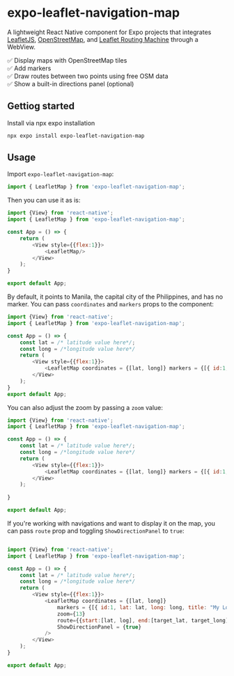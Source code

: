 # expo-leaflet-navigation-map

A lightweight React Native component for Expo projects that integrates [LeafletJS](https://leafletjs.com/), [OpenStreetMap](https://www.openstreetmap.org/), and [Leaflet Routing Machine](https://www.liedman.net/leaflet-routing-machine/) through a WebView.

✅ Display maps with OpenStreetMap tiles  
✅ Add markers  
✅ Draw routes between two points using free OSM data  
✅ Show a built-in directions panel (optional)

## Gettiog started

Install via npx expo installation

```bash
npx expo install expo-leaflet-navigation-map
```

## Usage

Import `expo-leaflet-navigation-map`:

```Javascript
import { LeafletMap } from 'expo-leaflet-navigation-map';
```

Then you can use it as is:

```Javascript
import {View} from 'react-native';
import { LeafletMap } from 'expo-leaflet-navigation-map';

const App = () => {
    return (
        <View style={{flex:1}}>
            <LeafletMap/>
        </View>
    );
}

export default App;
```

By default, it points to Manila, the capital city of the Philippines, and has no marker. You can pass `coordinates` and `markers` props to the component:

```Javascript
import {View} from 'react-native';
import { LeafletMap } from 'expo-leaflet-navigation-map';

const App = () => {
    const lat = /* latitude value here*/;
    const long = /*longitude value here*/
    return (
        <View style={{flex:1}}>
            <LeafletMap coordinates = {[lat, long]} markers = {[{ id:1, lat: lat, long: long, title: "My Location"}]}/>
        </View>
    );
}
export default App;
```

You can also adjust the zoom by passing a `zoom` value:

```Javascript
import {View} from 'react-native';
import { LeafletMap } from 'expo-leaflet-navigation-map';

const App = () => {
    const lat = /* latitude value here*/;
    const long = /*longitude value here*/
    return (
        <View style={{flex:1}}>
            <LeafletMap coordinates = {[lat, long]} markers = {[{ id:1, lat: lat, long: long, title: "My Location"}]} zoom={13}/>
        </View>
    );
    
}

export default App;
```

If you're working with navigations and want to display it on the map, you can pass `route` prop and toggling `ShowDirectionPanel` to `true`:

```Javascript

import {View} from 'react-native';
import { LeafletMap } from 'expo-leaflet-navigation-map';

const App = () => {
    const lat = /* latitude value here*/;
    const long = /*longitude value here*/
    return (
        <View style={{flex:1}}>
            <LeafletMap coordinates = {[lat, long]} 
                markers = {[{ id:1, lat: lat, long: long, title: "My Location"}]} 
                zoom={13} 
                route={{start:[lat, log], end:[target_lat, target_long]}}
                ShowDirectionPanel = {true}
            />
        </View>
    );
}

export default App;
```
